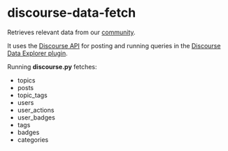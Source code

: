 # discourse-data-fetch

Retrieves relevant data from our [community](https://community.monday.com/).

It uses the [Discourse API](https://docs.discourse.org/) for posting and running queries in the [Discourse Data Explorer plugin](https://community.monday.com/admin/plugins/explorer).

Running **discourse.py** fetches:
- topics
- posts
- topic_tags
- users
- user_actions
- user_badges
- tags
- badges
- categories
